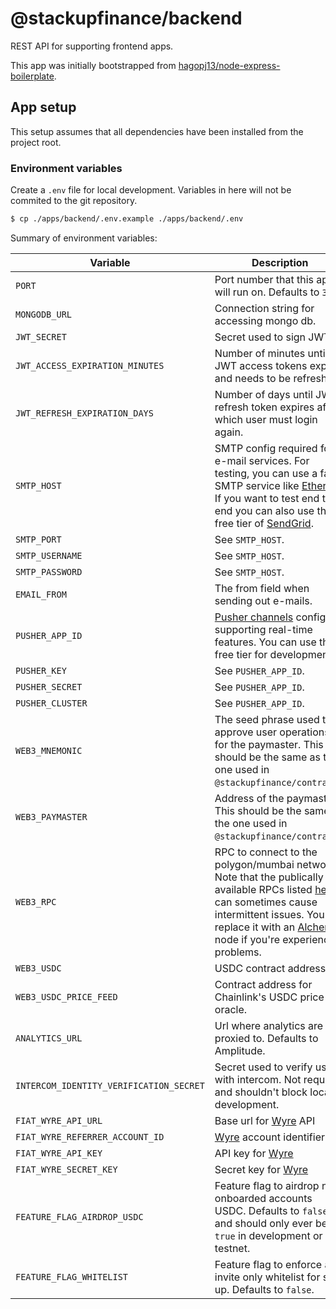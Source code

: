 # @stackupfinance/backend

REST API for supporting frontend apps.

This app was initially bootstrapped from [hagopj13/node-express-boilerplate](https://github.com/hagopj13/node-express-boilerplate).

## App setup

This setup assumes that all dependencies have been installed from the project root.

### Environment variables

Create a `.env` file for local development. Variables in here will not be commited to the git repository.

```bash
$ cp ./apps/backend/.env.example ./apps/backend/.env
```

Summary of environment variables:

| Variable                                | Description                                                                                                                                                                                                                                                                                                              |
| --------------------------------------- | ------------------------------------------------------------------------------------------------------------------------------------------------------------------------------------------------------------------------------------------------------------------------------------------------------------------------ |
| `PORT`                                  | Port number that this app will run on. Defaults to `3000`.                                                                                                                                                                                                                                                               |
| `MONGODB_URL`                           | Connection string for accessing mongo db.                                                                                                                                                                                                                                                                                |
| `JWT_SECRET`                            | Secret used to sign JWTs.                                                                                                                                                                                                                                                                                                |
| `JWT_ACCESS_EXPIRATION_MINUTES`         | Number of minutes until JWT access tokens expire and needs to be refreshed.                                                                                                                                                                                                                                              |
| `JWT_REFRESH_EXPIRATION_DAYS`           | Number of days until JWT refresh token expires after which user must login again.                                                                                                                                                                                                                                        |
| `SMTP_HOST`                             | SMTP config required for e-mail services. For testing, you can use a fake SMTP service like [Ethereal](https://ethereal.email/create). If you want to test end to end you can also use the free tier of [SendGrid](https://sendgrid.com/).                                                                               |
| `SMTP_PORT`                             | See `SMTP_HOST`.                                                                                                                                                                                                                                                                                                         |
| `SMTP_USERNAME`                         | See `SMTP_HOST`.                                                                                                                                                                                                                                                                                                         |
| `SMTP_PASSWORD`                         | See `SMTP_HOST`.                                                                                                                                                                                                                                                                                                         |
| `EMAIL_FROM`                            | The from field when sending out e-mails.                                                                                                                                                                                                                                                                                 |
| `PUSHER_APP_ID`                         | [Pusher channels](https://pusher.com/channels) config for supporting real-time features. You can use the free tier for development.                                                                                                                                                                                      |
| `PUSHER_KEY`                            | See `PUSHER_APP_ID`.                                                                                                                                                                                                                                                                                                     |
| `PUSHER_SECRET`                         | See `PUSHER_APP_ID`.                                                                                                                                                                                                                                                                                                     |
| `PUSHER_CLUSTER`                        | See `PUSHER_APP_ID`.                                                                                                                                                                                                                                                                                                     |
| `WEB3_MNEMONIC`                         | The seed phrase used to approve user operations for the paymaster. This should be the same as the one used in `@stackupfinance/contracts`.                                                                                                                                                                               |
| `WEB3_PAYMASTER`                        | Address of the paymaster. This should be the same as the one used in `@stackupfinance/contracts`.                                                                                                                                                                                                                        |
| `WEB3_RPC`                              | RPC to connect to the polygon/mumbai network. Note that the publically available RPCs listed [here](https://docs.polygon.technology/docs/develop/network-details/network/) can sometimes cause intermittent issues. You can replace it with an [Alchemy](https://www.alchemy.com/) node if you're experiencing problems. |
| `WEB3_USDC`                             | USDC contract address.                                                                                                                                                                                                                                                                                                   |
| `WEB3_USDC_PRICE_FEED`                  | Contract address for Chainlink's USDC price oracle.                                                                                                                                                                                                                                                                      |
| `ANALYTICS_URL`                         | Url where analytics are proxied to. Defaults to Amplitude.                                                                                                                                                                                                                                                               |
| `INTERCOM_IDENTITY_VERIFICATION_SECRET` | Secret used to verify users with intercom. Not required and shouldn't block local development.                                                                                                                                                                                                                           |
| `FIAT_WYRE_API_URL`                     | Base url for [Wyre](https://www.sendwyre.com/) API                                                                                                                                                                                                                                                                       |
| `FIAT_WYRE_REFERRER_ACCOUNT_ID`         | [Wyre](https://www.sendwyre.com/) account identifier                                                                                                                                                                                                                                                                     |
| `FIAT_WYRE_API_KEY`                     | API key for [Wyre](https://www.sendwyre.com/)                                                                                                                                                                                                                                                                            |
| `FIAT_WYRE_SECRET_KEY`                  | Secret key for [Wyre](https://www.sendwyre.com/)                                                                                                                                                                                                                                                                         |
| `FEATURE_FLAG_AIRDROP_USDC`             | Feature flag to airdrop new onboarded accounts USDC. Defaults to `false` and should only ever be `true` in development or testnet.                                                                                                                                                                                       |
| `FEATURE_FLAG_WHITELIST`                | Feature flag to enforce an invite only whitelist for sign up. Defaults to `false`.                                                                                                                                                                                                                                       |
